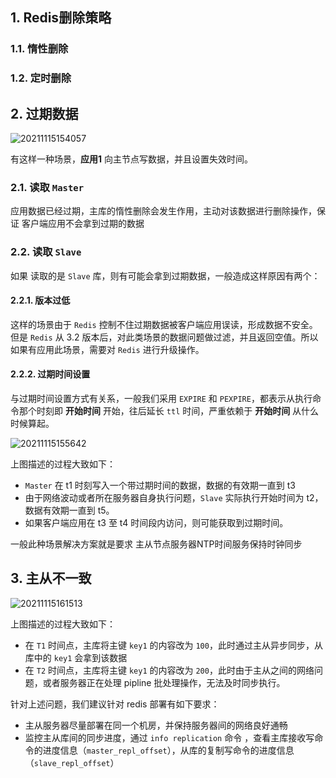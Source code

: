 
## 1. Redis删除策略

### 1.1. 惰性删除


### 1.2. 定时删除

## 2. 过期数据

![20211115154057](https://abram.oss-cn-shanghai.aliyuncs.com/blog/redis/20211115154057.png)

有这样一种场景，**应用1** 向主节点写数据，并且设置失效时间。

### 2.1. 读取 `Master`

应用数据已经过期，主库的惰性删除会发生作用，主动对该数据进行删除操作，保证 客户端应用不会拿到过期的数据

### 2.2. 读取 `Slave`

如果 读取的是 `Slave` 库，则有可能会拿到过期数据，一般造成这样原因有两个：

#### 2.2.1. 版本过低

这样的场景由于 `Redis` 控制不住过期数据被客户端应用误读，形成数据不安全。但是 `Redis` 从 3.2 版本后，对此类场景的数据问题做过滤，并且返回空值。所以 如果有应用此场景，需要对 `Redis` 进行升级操作。

#### 2.2.2. 过期时间设置

与过期时间设置方式有关系，一般我们采用 `EXPIRE` 和 `PEXPIRE`，都表示从执行命令那个时刻即 **开始时间** 开始，往后延长 `ttl` 时间，严重依赖于 **开始时间** 从什么时候算起。

![20211115155642](https://abram.oss-cn-shanghai.aliyuncs.com/blog/redis/20211115155642.png)

上图描述的过程大致如下：

- `Master` 在 t1 时刻写入一个带过期时间的数据，数据的有效期一直到 t3
- 由于网络波动或者所在服务器自身执行问题，`Slave` 实际执行开始时间为 t2，数据有效期一直到 t5。
- 如果客户端应用在 t3 至 t4 时间段内访问，则可能获取到过期时间。
  
一般此种场景解决方案就是要求 主从节点服务器NTP时间服务保持时钟同步

## 3. 主从不一致

![20211115161513](https://abram.oss-cn-shanghai.aliyuncs.com/blog/redis/20211115161513.png)

上图描述的过程大致如下：

- 在 `T1` 时间点，主库将主键 `key1` 的内容改为 `100`，此时通过主从异步同步，从库中的 `key1` 会拿到该数据
- 在 `T2` 时间点，主库将主键 `key1` 的内容改为 `200`，此时由于主从之间的网络问题，或者服务器正在处理 pipline 批处理操作，无法及时同步执行。

针对上述问题，我们建议针对 redis 部署有如下要求：

- 主从服务器尽量部署在同一个机房，并保持服务器间的网络良好通畅
- 监控主从库间的同步进度，通过 `info replication` 命令 ，查看主库接收写命令的进度信息（`master_repl_offset`），从库的复制写命令的进度信息（`slave_repl_offset`）